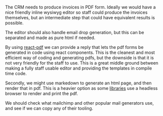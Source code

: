 The CRM needs to produce invoices in PDF form.  Ideally we would have a nice friendly inline wysiwyg editor so staff could produce the invoices themselves, but an intermediate step that could have equivalent results is possible.  

The editor should also handle email drop generation, but this can be separated and made as pure html if needed.

By using [react-pdf](https://react-pdf.org/repl) we can provide a reply that lets the pdf forms be generated in code using react components.  This is the cleanest and most efficient way of coding and generating pdfs, but the downside is that it is not very friendly for the staff to use.  This is a great middle ground between making a fully staff usable editor and providing the templates in compile time code.

Secondly, we might use markedown to generate an html page, and then render that in pdf.  This is a heavier option as some [libraries](https://www.npmjs.com/package/markdown-pdf) use a headless browser to render and print the pdf.



We should check what mailchimp and other popular mail generators use, and see if we can copy any of their tooling.